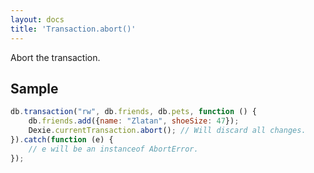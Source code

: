 ```yaml
---
layout: docs
title: 'Transaction.abort()'
---
```

Abort the transaction.

## Sample

```javascript
db.transaction("rw", db.friends, db.pets, function () {
    db.friends.add({name: "Zlatan", shoeSize: 47});
    Dexie.currentTransaction.abort(); // Will discard all changes.
}).catch(function (e) {
    // e will be an instanceof AbortError.
});
```
